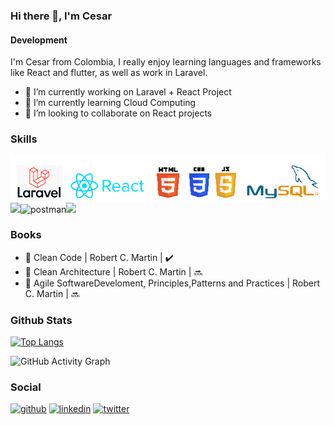 ### Hi there 👋, I'm Cesar
#### Development


I'm Cesar from Colombia, I really enjoy learning languages and frameworks like React and flutter, as well as work in Laravel.

- 🔭 I’m currently working on Laravel + React Project 
- 🌱 I’m currently learning Cloud Computing 
- 👯 I’m looking to collaborate on React projects 

### Skills

![Development](https://github.com/cesarol8/cesarol8/blob/main/tech%202.png?raw=true) <img src="https://camo.githubusercontent.com/04d74fa252ccfc767a20a5719365205c5251294b38c3d91d213491b24200e595/68747470733a2f2f696d672e69636f6e73382e636f6d2f636f6c6f722f34382f3030303030302f66697265626173652e706e67" data-canonical-src="https://img.icons8.com/color/48/000000/firebase.png" style="max-width:100%;"><img src="https://camo.githubusercontent.com/93b32389bf746009ca2370de7fe06c3b5146f4c99d99df65994f9ced0ba41685/68747470733a2f2f7777772e766563746f726c6f676f2e7a6f6e652f6c6f676f732f676574706f73746d616e2f676574706f73746d616e2d69636f6e2e737667" alt="postman" width="45" height="45" data-canonical-src="https://www.vectorlogo.zone/logos/getpostman/getpostman-icon.svg" style="max-width:100%;"><img src="https://camo.githubusercontent.com/bc60041f5ea7b022c6419b73a15aaac12a2ede682867ec0d3e3c9ec374dce54b/68747470733a2f2f696d672e69636f6e73382e636f6d2f636f6c6f722f34382f3030303030302f6769742e706e67" data-canonical-src="https://img.icons8.com/color/48/000000/git.png" style="max-width:100%;">



### Books
- 📘 Clean Code | Robert C. Martin | ✔️
- 📗 Clean Architecture | Robert C. Martin | 🔜
- 📙 Agile SoftwareDeveloment, Principles,Patterns and Practices | Robert C. Martin | 🔜

### Github Stats
[![Top Langs](https://github-readme-stats.vercel.app/api/top-langs/?username=cesarol8)](https://github.com/anuraghazra/github-readme-stats)

![GitHub Activity Graph](https://activity-graph.herokuapp.com/graph?username=cesarol8)  

### Social
[<img src='https://cdn.jsdelivr.net/npm/simple-icons@3.0.1/icons/github.svg' alt='github' height='40'>](https://github.com/cesarol8)  [<img src='https://cdn.jsdelivr.net/npm/simple-icons@3.0.1/icons/linkedin.svg' alt='linkedin' height='40'>](https://www.linkedin.com/in/john-cesar-osorio-lasso-3b817568/)  [<img src='https://cdn.jsdelivr.net/npm/simple-icons@3.0.1/icons/twitter.svg' alt='twitter' height='40'>](https://twitter.com/cesarol8)  





